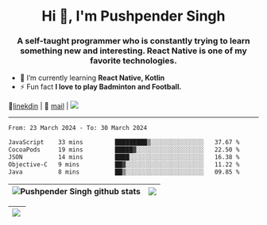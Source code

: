 <h1 align="center">Hi 👋, I'm Pushpender Singh</h1>
<h3 align="center">A self-taught programmer who is constantly trying to learn something new and interesting. React Native is one of my favorite technologies.</h3>

- 🌱 I’m currently learning **React Native, Kotlin**
- ⚡ Fun fact **I love to play Badminton and Football.**

👔[linekdin](https://www.linkedin.com/in/pushpender-singh-240061202/) | 📧 [mail](mailto:pushpendersingh694@gmail.com) | 
<a href="https://github.com/pushpender-singh-ap/pushpender-singh-ap">
    <img src="https://komarev.com/ghpvc/?username=pushpender-singh-ap&style=for-the-badge">
</a>


---

<!--START_SECTION:waka-->

```txt
From: 23 March 2024 - To: 30 March 2024

JavaScript    33 mins         █████████▒░░░░░░░░░░░░░░░   37.67 %
CocoaPods     19 mins         █████▓░░░░░░░░░░░░░░░░░░░   22.50 %
JSON          14 mins         ████░░░░░░░░░░░░░░░░░░░░░   16.38 %
Objective-C   9 mins          ██▓░░░░░░░░░░░░░░░░░░░░░░   11.22 %
Java          8 mins          ██▒░░░░░░░░░░░░░░░░░░░░░░   09.85 %
```

<!--END_SECTION:waka-->


| <a><img align="center" src="https://github-readme-stats-iota-ecru-15.vercel.app/api?username=pushpender-singh-ap&show_icons=true&include_all_commits=true&theme=buefy&hide_border=true" alt="Pushpender Singh github stats" /></a> | <a><img align="center" src="https://github-readme-stats-iota-ecru-15.vercel.app/api/top-langs/?username=pushpender-singh-ap&layout=compact&theme=buefy&hide_border=true" /></a> |
| ------------- | ------------- |

| <a> <img align="left" src="https://github-readme-streak-stats.herokuapp.com/?user=pushpender-singh-ap" /></br> </a> |
| ------------- |
